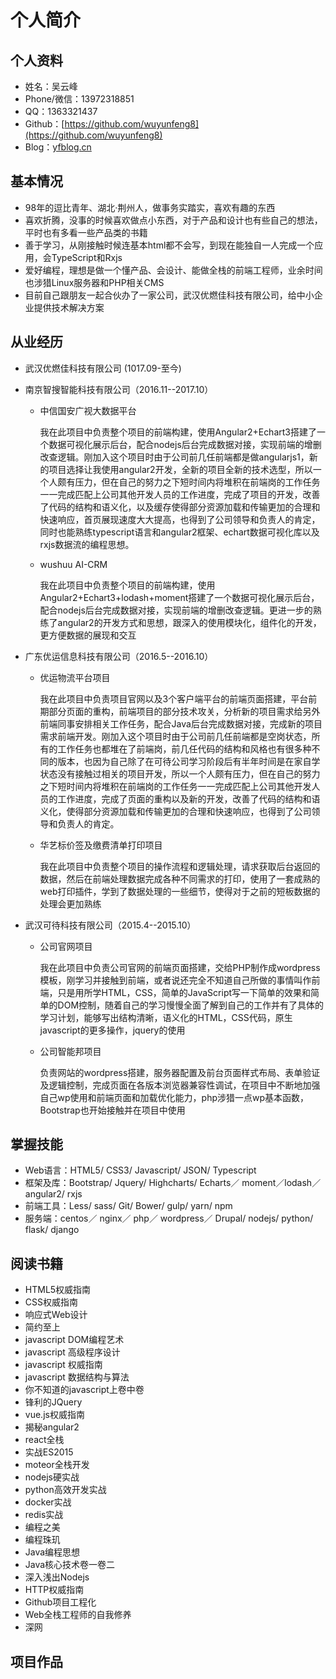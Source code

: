 # 个人简介

## 个人资料

* 姓名：吴云峰
* Phone/微信：13972318851
* QQ：1363321437
* Github：[https://github.com/wuyunfeng8](https://github.com/wuyunfeng8)
* Blog：[yfblog.cn](https://yfblog.cn)

## 基本情况

* 98年的逗比青年、湖北·荆州人，做事务实踏实，喜欢有趣的东西
* 喜欢折腾，没事的时候喜欢做点小东西，对于产品和设计也有些自己的想法，平时也有多看一些产品类的书籍
* 善于学习，从刚接触时候连基本html都不会写，到现在能独自一人完成一个应用，会TypeScript和Rxjs
* 爱好编程，理想是做一个懂产品、会设计、能做全栈的前端工程师，业余时间也涉猎Linux服务器和PHP相关CMS
* 目前自己跟朋友一起合伙办了一家公司，武汉优燃佳科技有限公司，给中小企业提供技术解决方案

## 从业经历

* 武汉优燃佳科技有限公司 (1017.09-至今)

* 南京智搜智能科技有限公司（2016.11--2017.10）

    * 中信国安广视大数据平台

        我在此项目中负责整个项目的前端构建，使用Angular2+Echart3搭建了一个数据可视化展示后台，配合nodejs后台完成数据对接，实现前端的增删改查逻辑。刚加入这个项目时由于公司前几任前端都是做angularjs1，新的项目选择让我使用angular2开发，全新的项目全新的技术选型，所以一个人颇有压力，但在自己的努力之下短时间内将堆积在前端岗的工作任务一一完成匹配上公司其他开发人员的工作进度，完成了项目的开发，改善了代码的结构和语义化，以及缓存使得部分资源加载和传输更加的合理和快速响应，首页展现速度大大提高，也得到了公司领导和负责人的肯定，同时也能熟练typescript语言和angular2框架、echart数据可视化库以及rxjs数据流的编程思想。

    * wushuu AI-CRM

        我在此项目中负责整个项目的前端构建，使用Angular2+Echart3+lodash+moment搭建了一个数据可视化展示后台，配合nodejs后台完成数据对接，实现前端的增删改查逻辑。更进一步的熟练了angular2的开发方式和思想，跟深入的使用模块化，组件化的开发，更方便数据的展现和交互

* 广东优运信息科技有限公司（2016.5--2016.10）

    * 优运物流平台项目

        我在此项目中负责项目官网以及3个客户端平台的前端页面搭建，平台前期部分页面的重构，前端项目的部分技术攻关，分析新的项目需求给另外前端同事安排相关工作任务，配合Java后台完成数据对接，完成新的项目需求前端开发。刚加入这个项目时由于公司前几任前端都是空岗状态，所有的工作任务也都堆在了前端岗，前几任代码的结构和风格也有很多种不同的版本，也因为自己除了在可待公司学习阶段后有半年时间是在家自学状态没有接触过相关的项目开发，所以一个人颇有压力，但在自己的努力之下短时间内将堆积在前端岗的工作任务一一完成匹配上公司其他开发人员的工作进度，完成了页面的重构以及新的开发，改善了代码的结构和语义化，使得部分资源加载和传输更加的合理和快速响应，也得到了公司领导和负责人的肯定。

    * 华艺标价签及缴费清单打印项目

        我在此项目中负责整个项目的操作流程和逻辑处理，请求获取后台返回的数据，然后在前端处理数据完成各种不同需求的打印，使用了一套成熟的web打印插件，学到了数据处理的一些细节，使得对于之前的短板数据的处理会更加熟练

* 武汉可待科技有限公司（2015.4--2015.10）

    * 公司官网项目

        我在此项目中负责公司官网的前端页面搭建，交给PHP制作成wordpress模板，刚学习并接触到前端，或者说还完全不知道自己所做的事情叫作前端，只是用所学HTML，CSS，简单的JavaScript写一下简单的效果和简单的DOM控制，随着自己的学习慢慢全面了解到自己的工作并有了具体的学习计划，能够写出结构清晰，语义化的HTML，CSS代码，原生javascript的更多操作，jquery的使用

    * 公司智能邦项目

        负责网站的wordpress搭建，服务器配置及前台页面样式布局、表单验证及逻辑控制，完成页面在各版本浏览器兼容性调试，在项目中不断地加强自己wp使用和前端页面和加载优化能力，php涉猎一点wp基本函数，Bootstrap也开始接触并在项目中使用

## 掌握技能

* Web语言：HTML5/ CSS3/ Javascript/ JSON/ Typescript
* 框架及库：Bootstrap/ Jquery/ Highcharts/ Echarts／ moment／lodash／ angular2/ rxjs
* 前端工具：Less/ sass/ Git/ Bower/ gulp/ yarn/ npm
* 服务端：centos／ nginx／ php／ wordpress／ Drupal/ nodejs/ python/ flask/ django

## 阅读书籍

* HTML5权威指南
* CSS权威指南
* 响应式Web设计
* 简约至上
* javascript DOM编程艺术
* javascript 高级程序设计
* javascript 权威指南
* javascript 数据结构与算法
* 你不知道的javascript上卷中卷
* 锋利的JQuery
* vue.js权威指南
* 揭秘angular2
* react全栈
* 实战ES2015
* moteor全栈开发
* nodejs硬实战
* python高效开发实战
* docker实战
* redis实战
* 编程之美
* 编程珠玑
* Java编程思想
* Java核心技术卷一卷二
* 深入浅出Nodejs
* HTTP权威指南
* Github项目工程化
* Web全栈工程师的自我修养
* 深网

## 项目作品


